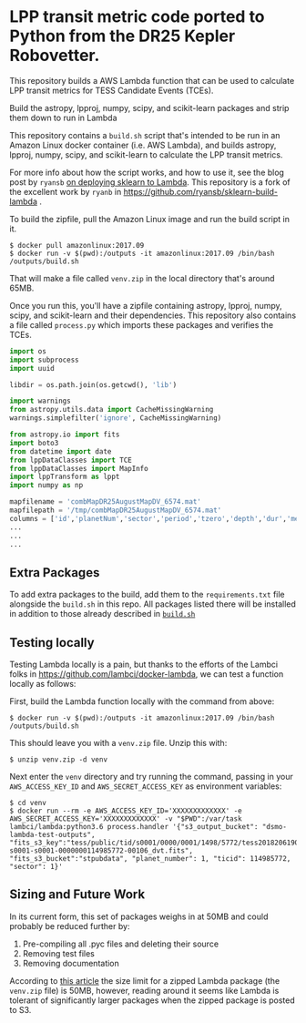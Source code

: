 # LPP transit metric code ported to Python from the DR25 Kepler Robovetter.

This repository builds a AWS Lambda function that can be used to calculate LPP transit metrics for TESS Candidate Events (TCEs).

Build the astropy, lpproj, numpy, scipy, and scikit-learn packages and strip them down to run in Lambda

This repository contains a `build.sh` script that's intended to be run in an Amazon Linux docker container (i.e. AWS Lambda), and builds astropy, lpproj, numpy, scipy, and scikit-learn to calculate the LPP transit metrics.

For more info about how the script works, and how to use it, see the blog post by `ryansb` [on deploying sklearn to Lambda](https://serverlesscode.com/post/scikitlearn-with-amazon-linux-container/). This repository is a fork of the excellent work by `ryanb` in https://github.com/ryansb/sklearn-build-lambda .

To build the zipfile, pull the Amazon Linux image and run the build script in it.

```
$ docker pull amazonlinux:2017.09
$ docker run -v $(pwd):/outputs -it amazonlinux:2017.09 /bin/bash /outputs/build.sh
```

That will make a file called `venv.zip` in the local directory that's around 65MB.

Once you run this, you'll have a zipfile containing astropy, lpproj, numpy, scipy, and scikit-learn and their dependencies. This repository also contains a file called `process.py` which imports these packages and verifies the TCEs.

```python
import os
import subprocess
import uuid

libdir = os.path.join(os.getcwd(), 'lib')

import warnings
from astropy.utils.data import CacheMissingWarning
warnings.simplefilter('ignore', CacheMissingWarning)

from astropy.io import fits
import boto3
from datetime import date
from lppDataClasses import TCE
from lppDataClasses import MapInfo
import lppTransform as lppt
import numpy as np

mapfilename = 'combMapDR25AugustMapDV_6574.mat'
mapfilepath = '/tmp/combMapDR25AugustMapDV_6574.mat'
columns = ['id','planetNum','sector','period','tzero','depth','dur','mes','normTLpp','rawTLpp']
...
...
...
```

## Extra Packages

To add extra packages to the build, add them to the `requirements.txt` file alongside the `build.sh` in this repo. All packages listed there will be installed in addition to those already described in [`build.sh`](https://github.com/spacetelescope/astropy-sep-lambda/blob/f3f34a6c1b8e6bd451de5c8ff6dc1f5e5cd193f8/build.sh#L18-L20)

## Testing locally

Testing Lambda locally is a pain, but thanks to the efforts of the Lambci folks in https://github.com/lambci/docker-lambda, we can test a function locally as follows:

First, build the Lambda function locally with the command from above:

```
$ docker run -v $(pwd):/outputs -it amazonlinux:2017.09 /bin/bash /outputs/build.sh
```

This should leave you with a `venv.zip` file. Unzip this with:

```
$ unzip venv.zip -d venv
```
Next enter the `venv` directory and try running the command, passing in your `AWS_ACCESS_KEY_ID` and `AWS_SECRET_ACCESS_KEY` as environment variables:

```
$ cd venv
$ docker run --rm -e AWS_ACCESS_KEY_ID='XXXXXXXXXXXXX' -e AWS_SECRET_ACCESS_KEY='XXXXXXXXXXXXX' -v "$PWD":/var/task lambci/lambda:python3.6 process.handler '{"s3_output_bucket": "dsmo-lambda-test-outputs", "fits_s3_key":"tess/public/tid/s0001/0000/0001/1498/5772/tess2018206190142-s0001-s0001-0000000114985772-00106_dvt.fits", "fits_s3_bucket":"stpubdata", "planet_number": 1, "ticid": 114985772, "sector": 1}'
```
## Sizing and Future Work

In its current form, this set of packages weighs in at 50MB and could probably be reduced further by:

1. Pre-compiling all .pyc files and deleting their source
1. Removing test files
1. Removing documentation

According to [this article](https://docs.aws.amazon.com/lambda/latest/dg/limits.html) the size limit for a zipped Lambda package (the `venv.zip` file) is 50MB, however, reading around it seems like Lambda is tolerant of significantly larger packages when the zipped package is posted to S3.
